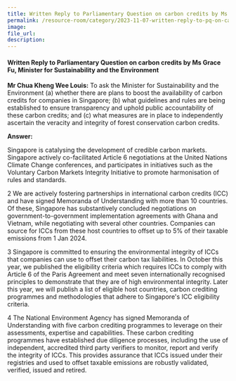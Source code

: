 ```yaml
---
title: Written Reply to Parliamentary Question on carbon credits by Ms Grace Fu, Minister for Sustainability and the Environment
permalink: /resource-room/category/2023-11-07-written-reply-to-pq-on-carbon-credits/
image:
file_url:
description:
---
```

 
#### Written Reply to Parliamentary Question on carbon credits by Ms Grace Fu, Minister for Sustainability and the Environment

**Mr Chua Kheng Wee Louis:** To ask the Minister for Sustainability and the Environment (a) whether there are plans to boost the availability of carbon credits for companies in Singapore; (b) what guidelines and rules are being established to ensure transparency and uphold public accountability of these carbon credits; and (c) what measures are in place to independently ascertain the veracity and integrity of forest conservation carbon credits.

**Answer:**

Singapore is catalysing the development of credible carbon markets. Singapore actively co-facilitated Article 6 negotiations at the United Nations Climate Change conferences, and participates in initiatives such as the Voluntary Carbon Markets Integrity Initiative to promote harmonisation of rules and standards.

2 We are actively fostering partnerships in international carbon credits (ICC) and have signed Memoranda of Understanding with more than 10 countries. Of these, Singapore has substantively concluded negotiations on government-to-government implementation agreements with Ghana and Vietnam, while negotiating with several other countries. Companies can source for ICCs from these host countries to offset up to 5% of their taxable emissions from 1 Jan 2024.

3 Singapore is committed to ensuring the environmental integrity of ICCs that companies can use to offset their carbon tax liabilities. In October this year, we published the eligibility criteria which requires ICCs to comply with Article 6 of the Paris Agreement and meet seven internationally recognised principles to demonstrate that they are of high environmental integrity. Later this year, we will publish a list of eligible host countries, carbon crediting programmes and methodologies that adhere to Singapore's ICC eligibility criteria.

4 The National Environment Agency has signed Memoranda of Understanding with five carbon crediting programmes to leverage on their assessments, expertise and capabilities. These carbon crediting programmes have established due diligence processes, including the use of independent, accredited third party verifiers to monitor, report and verify the integrity of ICCs. This provides assurance that ICCs issued under their registries and used to offset taxable emissions are robustly validated, verified, issued and retired.
